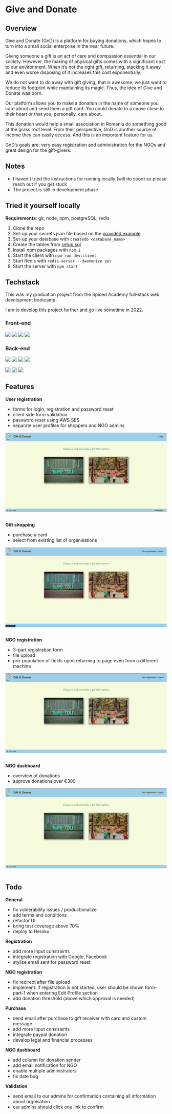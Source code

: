 # Give and Donate

## Overview

Give and Donate (GnD) is a platform for buying donations, which hopes to turn into a small social enterprise in the near future.

Giving someone a gift is an act of care and compassion essential in our society. However, the making of physical gifts comes with a significant cost to our environment. When it’s not the right gift, returning, stacking it away and even worse disposing of it increases this cost exponentially.

We do not want to do away with gift giving, that is awesome, we just want to reduce its footprint while maintaining its magic. Thus, the idea of Give and Donate was born.

Our platform allows you to make a donation in the name of someone you care about and send them a gift card. You could donate to a cause close to their heart or that you, personally, care about.

This donation would help a small association in Romania do something good at the grass root level. From their perspective, GnD is another source of income they can easily access. And this is an important feature for us.

GnD’s goals are: very easy registration and administration for the NGOs and great design for the gift-givers.

## Notes

-   I haven't tried the instructions for running locally (will do soon) so please reach out if you get stuck
-   The project is still in development phase

## Tried it yourself locally

**Requirements**: git, node, npm, postgreSQL, redis

1. Clone the repo
2. Set-up your secrets.json file based on the
   [provided example](https://github.com/Tinux-18/GnD/blob/main/secrets_example.json)
3. Set-up your database with `createdb <database_name>`
4. Create the tables from
   [setup.sql](https://github.com/Tinux-18/GnD/blob/main/server/sql/setup.sql)
5. Install npm packages with `npm i`
6. Start the client with `npm run dev:client`
7. Start Redis with `redis-server --daemonize yes`
8. Start the server with `npm start`

## Techstack

This was my graduation project from the Spiced Academy full-stack web development bootcamp.

I am to develop this project further and go live sometime in 2022.

### Front-end

![](https://img.shields.io/badge/-React-61DAFB?logo=react&logoColor=white)&nbsp;![](https://img.shields.io/badge/-Redux-764ABC?logo=redux&logoColor=white)&nbsp;![](https://img.shields.io/badge/-React%20Router-CA4245?logo=React-router&logoColor=white)&nbsp;![](https://img.shields.io/badge/-Jest-C21325?logo=Jest&logoColor=white)

### Back-end

![](https://img.shields.io/badge/-Node.js-339933?logo=Node.js&logoColor=white)&nbsp;![](https://img.shields.io/badge/-Express-000000?logo=Express&logoColor=white)&nbsp;![](https://img.shields.io/badge/-Webpack-8DD6F9?logo=Webpack&logoColor=white)&nbsp;![](https://img.shields.io/badge/-Babel-F9DC3E?logo=Babel&logoColor=white)

![](https://img.shields.io/badge/-PostgreSQL-4169E1?logo=PostgreSQL&logoColor=white)&nbsp;![](https://img.shields.io/badge/-Redis-DC382D?logo=Redis&logoColor=white)&nbsp;![](https://img.shields.io/badge/-AWS%20S3-569A31?logo=Amazon-S3&logoColor=white)&nbsp;

## Features

**User registration**

-   forms for login, registration and password reset
-   client side form validation
-   password reset using AWS SES
-   separate user profiles for shoppers and NGO admins

<img align="left" alt="project preview" src="previews/user_login_registration.gif" /> &nbsp;

**Gift shopping**

-   purchase a card
-   select from existing list of organisations

<img align="left" alt="project preview" src="previews/shopping.gif" /> &nbsp;

**NGO registration**

-   3-part registration form
-   file upload
-   pre-population of fields upon returning to page even from a different machine

<img align="left" alt="project preview" src="previews/ngo_registration.gif" /> &nbsp;

**NGO dashboard**

-   overview of donations
-   approve donations over €300

<img align="left" alt="project preview" src="previews/ngo_dashboard.gif" /> &nbsp;

## Todo

**General**

-   fix vulnerability issues / productionalize
-   add terms and conditions
-   refactor UI
-   bring test coverage above 70%
-   deploy to Heroku

**Registration**

-   add more input constraints
-   integrate registration with Google, Facebook
-   stylise email sent for password reset

**NGO registration**

-   fix redirect after file upload
-   implement: if registration is not started, user should be shown form-part-1 when entering Edit Profile section
-   add donation threshold (above which approval is needed)

**Purchase**

-   send email after purchase to gift receiver with card and custom message
-   add more input constraints
-   integrate paypal donation
-   develop legal and financial processes

**NGO dashboard**

-   add column for donation sender
-   add email notification for NGO
-   enable multiple administrators
-   fix date bug

**Validation**

-   send email to our admins for confirmation containing all information about orgnisation
-   our admins should click one link to confirm
